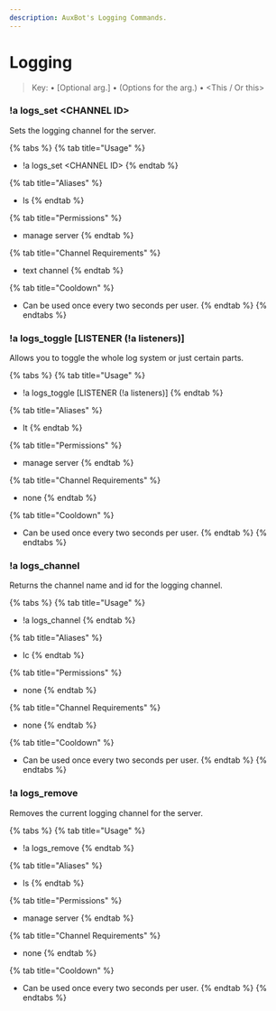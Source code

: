 ```yaml
---
description: AuxBot's Logging Commands.
---
```


# Logging

> Key:  • \[Optional arg.\] • \(Options for the arg.\) • &lt;This / Or this&gt;

### !a logs\_set &lt;CHANNEL ID&gt;

Sets the logging channel for the server.

{% tabs %}
{% tab title="Usage" %}
* !a logs\_set &lt;CHANNEL ID&gt;
{% endtab %}

{% tab title="Aliases" %}
* ls
{% endtab %}

{% tab title="Permissions" %}
* manage server
{% endtab %}

{% tab title="Channel Requirements" %}
* text channel
{% endtab %}

{% tab title="Cooldown" %}
* Can be used once every two seconds per user.
{% endtab %}
{% endtabs %}

### !a logs\_toggle \[LISTENER \(!a listeners\)\]

Allows you to toggle the whole log system or just certain parts.

{% tabs %}
{% tab title="Usage" %}
* !a logs\_toggle \[LISTENER \(!a listeners\)\]
{% endtab %}

{% tab title="Aliases" %}
* lt
{% endtab %}

{% tab title="Permissions" %}
* manage server
{% endtab %}

{% tab title="Channel Requirements" %}
* none
{% endtab %}

{% tab title="Cooldown" %}
* Can be used once every two seconds per user.
{% endtab %}
{% endtabs %}

### !a logs\_channel

Returns the channel name and id for the logging channel.

{% tabs %}
{% tab title="Usage" %}
* !a logs\_channel
{% endtab %}

{% tab title="Aliases" %}
* lc
{% endtab %}

{% tab title="Permissions" %}
* none
{% endtab %}

{% tab title="Channel Requirements" %}
* none
{% endtab %}

{% tab title="Cooldown" %}
* Can be used once every two seconds per user.
{% endtab %}
{% endtabs %}

### !a logs\_remove

Removes the current logging channel for the server.

{% tabs %}
{% tab title="Usage" %}
* !a logs\_remove
{% endtab %}

{% tab title="Aliases" %}
* ls
{% endtab %}

{% tab title="Permissions" %}
* manage server
{% endtab %}

{% tab title="Channel Requirements" %}
* none
{% endtab %}

{% tab title="Cooldown" %}
* Can be used once every two seconds per user.
{% endtab %}
{% endtabs %}

